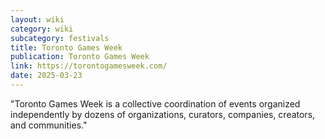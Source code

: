 ```yaml
---
layout: wiki
category: wiki
subcategory: festivals
title: Toronto Games Week
publication: Toronto Games Week
link: https://torontogamesweek.com/
date: 2025-03-23
---
```


"Toronto Games Week is a collective coordination of events organized independently by dozens of organizations, curators, companies, creators, and communities."
